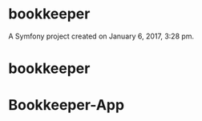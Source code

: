 bookkeeper
==========

A Symfony project created on January 6, 2017, 3:28 pm.
# bookkeeper
# Bookkeeper-App
